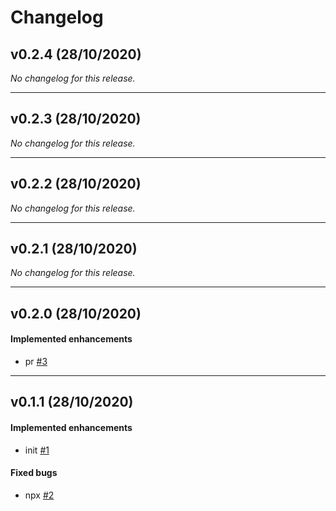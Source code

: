 # Changelog

## v0.2.4 (28/10/2020)
*No changelog for this release.*

---

## v0.2.3 (28/10/2020)
*No changelog for this release.*

---

## v0.2.2 (28/10/2020)
*No changelog for this release.*

---

## v0.2.1 (28/10/2020)
*No changelog for this release.*

---

## v0.2.0 (28/10/2020)

#### Implemented enhancements

-  pr [#3](https://github.com/azahnen/cl/issues/3)

---

## v0.1.1 (28/10/2020)

#### Implemented enhancements

-  init [#1](https://github.com/azahnen/cl/issues/1)

#### Fixed bugs

-  npx [#2](https://github.com/azahnen/cl/issues/2)
